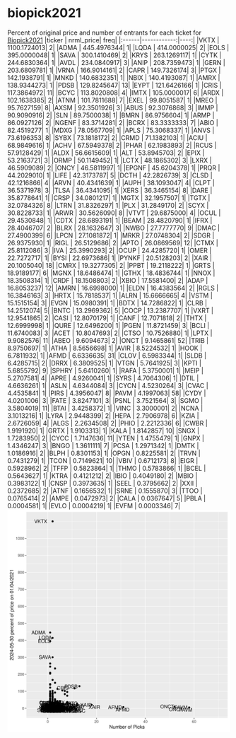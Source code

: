 # biopick2021
Percent of original price and number of entrants for each ticket for [Biopick2021](https://twitter.com/hashtag/Biopick2021)
|ticker |   nrml_price| freq|
|:------|------------:|----:|
|VKTX   | 1100.1724013|    2|
|ADMA   |  445.4976344|    1|
|LQDA   |  414.0000025|    2|
|EOLS   |  395.0000048|    1|
|SAVA   |  300.1410469|    2|
|KRYS   |  263.1269117|    1|
|CYTK   |  244.6830364|    1|
|AVDL   |  234.0840917|    3|
|ANIP   |  208.7359473|    1|
|GERN   |  203.6809781|    1|
|VRNA   |  166.9014161|    2|
|CAPR   |  149.7326174|    3|
|PTGX   |  142.1938791|    1|
|MNKD   |  140.6832351|    1|
|NBIX   |  140.4193087|    1|
|AMRX   |  138.9344273|    1|
|PDSB   |  129.8245647|   13|
|EYPT   |  121.6426166|    1|
|CRIS   |  117.3864972|   11|
|BCYC   |  113.8020808|    4|
|IMTX   |  105.0000017|    6|
|ARDX   |  102.1638385|    2|
|ATNM   |  101.7811688|    7|
|EXEL   |   99.8051587|    1|
|MREO   |   95.7627159|    8|
|AXSM   |   92.3501926|    3|
|ABUS   |   92.3076868|    3|
|IMMP   |   90.9090916|    2|
|SLN    |   89.7500038|    1|
|BMRN   |   86.9756604|    1|
|ARMP   |   86.0927126|    2|
|NGENF  |   83.3714281|    2|
|BCRX   |   83.3333333|    7|
|ABIO   |   82.4519277|    1|
|MDXG   |   78.0567709|    1|
|APLS   |   75.3068337|    1|
|ANVS   |   73.6196353|    8|
|SYBX   |   73.1818172|    2|
|CRMD   |   71.1382103|    1|
|ACIU   |   68.9849616|    1|
|ACHV   |   67.5949378|    2|
|PHAR   |   62.1983893|    2|
|RCUS   |   57.9128429|    1|
|ALDX   |   56.6615609|    1|
|ALT    |   53.8945703|    2|
|EPIX   |   53.2163721|    3|
|ORMP   |   50.1149452|    1|
|LCTX   |   48.1865302|    3|
|LXRX   |   46.5909089|    2|
|ONCY   |   46.5811997|    1|
|EPGNF  |   45.6204378|    1|
|PRQR   |   44.2029010|    1|
|LIFE   |   42.3173787|    5|
|DCTH   |   42.2826739|    3|
|CLSD   |   42.1216866|    4|
|ARVN   |   40.4341639|    1|
|AUPH   |   38.1093047|    4|
|CLPT   |   36.5371978|    3|
|TLSA   |   36.4341095|    1|
|XERS   |   36.3465154|    8|
|DARE   |   35.8778641|    1|
|CRSP   |   34.0801217|    1|
|MGTX   |   32.1957507|    1|
|TGTX   |   32.0784326|    8|
|LTRN   |   31.8326297|    1|
|PLX    |   31.2849170|    2|
|SCYX   |   30.8228733|    1|
|ARWR   |   30.5626090|    8|
|VTVT   |   29.6875000|    4|
|OCUL   |   29.4530848|    1|
|CDTX   |   28.6893191|    1|
|BEAM   |   28.4820790|    1|
|IFRX   |   28.4046707|    2|
|BLRX   |   28.1632647|    3|
|NWBO   |   27.7777770|    9|
|DMAC   |   27.4900399|    6|
|LPCN   |   27.1081872|    1|
|MRKR   |   27.0748304|    2|
|SDGR   |   26.9375930|    1|
|RIGL   |   26.5129686|    2|
|APTO   |   26.0869569|   12|
|CTMX   |   25.8112086|    3|
|IVA    |   25.3990293|    2|
|OCUP   |   24.4285720|    1|
|OMER   |   22.7272717|    1|
|BYSI   |   22.6973686|    1|
|PYNKF  |   20.5128203|    2|
|XAIR   |   20.1005040|   18|
|CMRX   |   19.3277305|    2|
|PPBT   |   19.2118222|    1|
|GRTS   |   18.9189177|    6|
|MGNX   |   18.6486474|    1|
|GTHX   |   18.4836744|    1|
|NNOX   |   18.3508314|    1|
|CRDF   |   18.1508803|    2|
|XBIO   |   17.5581400|    2|
|ADAP   |   16.8053237|   12|
|AMRN   |   16.6998000|    1|
|ELDN   |   16.4383564|    2|
|RGLS   |   16.3846163|    3|
|HRTX   |   15.7818537|    1|
|ALRN   |   15.6666665|    4|
|VSTM   |   15.1515154|    3|
|EVGN   |   15.0980391|    1|
|BDTX   |   14.7286822|    1|
|CLRB   |   14.2512074|    5|
|BNTC   |   13.2969362|    5|
|COCP   |   13.2387707|    1|
|VXRT   |   12.9541865|    2|
|CASI   |   12.8070179|    1|
|CANF   |   12.7071818|    2|
|THTX   |   12.6999998|    1|
|QURE   |   12.6496200|    1|
|PGEN   |   11.8721459|    3|
|BCLI   |   11.6740083|    3|
|ACET   |   10.8047693|    2|
|CTSO   |   10.7526880|    1|
|LPTX   |    9.9082576|   11|
|ABEO   |    9.6094673|    2|
|ONCT   |    9.1465861|   52|
|TRIB   |    8.9750697|    1|
|ATHA   |    8.5656698|    1|
|AVIR   |    8.5224532|    1|
|HOOK   |    6.7811932|    1|
|AFMD   |    6.6336635|   31|
|CLOV   |    6.5983344|    1|
|SLDB   |    6.4285715|    2|
|DRRX   |    6.3809525|    1|
|VTGN   |    5.7641925|    3|
|KPTI   |    5.6855792|    9|
|SPHRY  |    5.6410260|    1|
|RAFA   |    5.3750001|    1|
|MEIP   |    5.2707581|    4|
|APRE   |    4.9260041|    1|
|SYRS   |    4.7064306|    1|
|DTIL   |    4.6636261|    1|
|ASLN   |    4.6344084|    3|
|CYCN   |    4.5230264|    3|
|CVAC   |    4.4535841|    1|
|PIRS   |    4.3956047|    8|
|PAVM   |    4.1997063|   58|
|CYDY   |    4.0201006|    3|
|FATE   |    3.8247101|    3|
|PSNL   |    3.7521564|    3|
|SGMO   |    3.5804019|   11|
|BTAI   |    3.4258372|    1|
|VINC   |    3.3000001|    2|
|NCNA   |    3.1013216|    1|
|LYRA   |    2.9448399|    2|
|HEPA   |    2.7906978|    6|
|KZIA   |    2.6726059|    4|
|ALGS   |    2.2634508|    2|
|PHIO   |    2.2212336|    6|
|CWBR   |    1.9191920|    1|
|GRTX   |    1.9103313|    1|
|KALA   |    1.8142857|   10|
|SNGX   |    1.7283950|    2|
|CYCC   |    1.7147636|   11|
|YTEN   |    1.4755479|    1|
|GNPX   |    1.4346247|    3|
|BNGO   |    1.3611111|    7|
|PCSA   |    1.2971342|    1|
|DMTK   |    1.0186916|    2|
|BLPH   |    0.8301153|    1|
|OPGN   |    0.8225581|    2|
|TRVN   |    0.7431279|    1|
|TCON   |    0.7149621|   10|
|VBIV   |    0.6712173|    8|
|EIGR   |    0.5928962|    2|
|TFFP   |    0.5823864|    1|
|THMO   |    0.5783866|    1|
|BCEL   |    0.5643627|    1|
|KTRA   |    0.4121212|    2|
|IBIO   |    0.4049180|    2|
|MBIO   |    0.3983122|    1|
|CNSP   |    0.3973635|    1|
|SEEL   |    0.3795662|    2|
|XXII   |    0.2372685|    2|
|ATNF   |    0.1656532|    1|
|SRNE   |    0.1555870|    3|
|TTOO   |    0.0765414|    2|
|AMPE   |    0.0472973|    2|
|CALA   |    0.0367647|    5|
|PBLA   |    0.0004581|    1|
|EVLO   |    0.0004219|    1|
|EVFM   |    0.0003346|    7|
![retvspicks](biopicks.png?raw=true)
